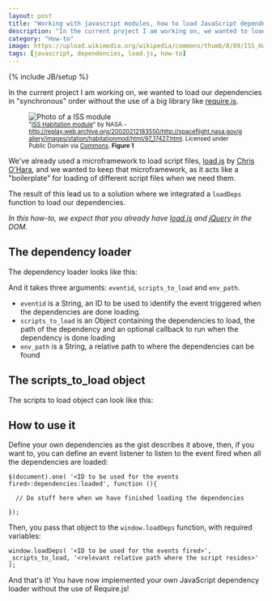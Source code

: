 ```yaml
---
layout: post
title: "Working with javascript modules, how to load JavaScript dependencies without require.js"
description: "In the current project I am working on, we wanted to load our dependencies in synchronous order without the use of a big library like require.js."
category: "How-to"
image: https://upload.wikimedia.org/wikipedia/commons/thumb/8/89/ISS_Habitation_module.jpg/608px-ISS_Habitation_module.jpg
tags: [javascript, dependencies, load.js, how-to]
---
```

{% include JB/setup %}

<p class="lead">
In the current project I am working on, we wanted to load our dependencies in "synchronous" order without the use of a big library like <a href="http://requirejs.org/">require.js</a>.
</p>


<figure>
  <img alt="Photo of a ISS module" aria-describedby="iss_module" src="https://upload.wikimedia.org/wikipedia/commons/thumb/8/89/ISS_Habitation_module.jpg/608px-ISS_Habitation_module.jpg" class="img-responsive img-rounded img-thumbnail"/>
  <figcaption>
    <small>
      "<a id="iss_module" href="https://commons.wikimedia.org/wiki/File:ISS_Habitation_module.jpg#/media/File:ISS_Habitation_module.jpg">ISS Habitation module</a>" by NASA - <a rel="nofollow" class="external free" href="http://replay.web.archive.org/20020212183550/http://spaceflight.nasa.gov/gallery/images/station/habitationmod/html/97_17427.html">http://replay.web.archive.org/20020212183550/http://spaceflight.nasa.gov/gallery/images/station/habitationmod/html/97_17427.html</a>. Licensed under Public Domain via <a href="https://commons.wikimedia.org/wiki/">Commons</a>. <strong>Figure 1</strong>
    </small>
  </figcaption>
</figure>


We've already used a microframework to load script files, <a href="https://github.com/chriso/load.js">load.js</a> by <a href="https://github.com/chriso">Chris O'Hara</a>, and we wanted to keep that microframework, as it acts like a "boilerplate" for loading of different script files when we need them.

The result of this lead us to a solution where we integrated a `loadDeps` function to load our dependencies.

_In this how-to, we expect that you already have [load.js](https://github.com/chriso/load.js) and [jQuery](http://jquery.com) in the DOM._

## The dependency loader

The dependency loader looks like this:

<script src="https://gist.github.com/phun-ky/f5b297ff1ffa767414e7.js"></script>

And it takes three arguments: `eventid`, `scripts_to_load` and `env_path`.

* `eventid` is a String, an ID to be used to identify the event triggered when the dependencies are done loading.
* `scripts_to_load` is an Object containing the dependencies to load, the path of the dependency and an optional callback to run when the dependency is done loading
* `env_path` is a String, a relative path to where the dependencies can be found

## The scripts_to_load object

The scripts to load object can look like this:

<script src="https://gist.github.com/phun-ky/46d49683e9f9aa98ddec.js"></script>

## How to use it

Define your own dependencies as the gist describes it above, then, if you want to, you can define an event listener to listen
to the event fired when all the dependencies are loaded:

    $(document).one( '<ID to be used for the events fired>:dependencies:loaded', function (){

      // Do stuff here when we have finished loading the dependencies

    });

Then, you pass that object to the `window.loadDeps` function, with required variables:

    window.loadDeps( '<ID to be used for the events fired>', _scripts_to_load, '<relevant relative path where the script resides>' );

And that's it! You have now implemented your own JavaScript dependency loader without the use of Require.js!
